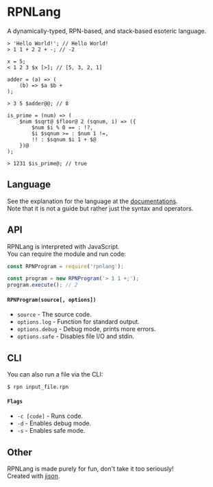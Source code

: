 # RPNLang

A dynamically-typed, RPN-based, and stack-based esoteric language.  

```
> 'Hello World!'; // Hello World!
> 1 1 + 2 2 + -; // -2

x = 5;
< 1 2 3 $x [>]; // [5, 3, 2, 1]

adder = (a) => (
    (b) => $a $b +
);

> 3 5 $adder@@; // 8

is_prime = (num) => (
    $num $sqrt@ $floor@ 2 (sqnum, i) => ({
        $num $i % 0 == : !?,
        $i $sqnum >= : $num 1 !=,
        !! : $sqnum $i 1 + $@
    })@
);

> 1231 $is_prime@; // true
```

## Language

See the explanation for the language at the [documentations](./docs/README.md).  
Note that it is not a guide but rather just the syntax and operators.  

## API

RPNLang is interpreted with JavaScript.  
You can require the module and run code:  

```js
const RPNProgram = require('rpnlang');

const program = new RPNProgram('> 1 1 +;');
program.execute(); // 2
```

#### `RPNProgram(source[, options])`

- `source` - The source code.
- `options.log` - Function for standard output.
- `options.debug` - Debug mode, prints more errors.
- `options.safe` - Disables file I/O and stdin.

## CLI

You can also run a file via the CLI:  

```
$ rpn input_file.rpn
```

#### `Flags`

- `-c [code]` - Runs code.
- `-d` - Enables debug mode.
- `-s` - Enables safe mode.

## Other

RPNLang is made purely for fun, don't take it too seriously!  
Created with [jison](http://zaa.ch/jison/).  

